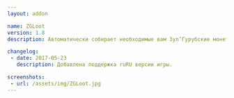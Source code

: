 ```yaml
---
layout: addon

name: ZGLoot
version: 1.8
description: Автоматически собирает необходимые вам Зул’Гурубские монеты и брелки, скарабеев и идолов с Ан’Киража, скрывает сообщения бросков (ролл), а также собирает вещи с существ (треш). 

changelog:
 - date: 2017-05-23
   description: Добавлена поддержка ruRU версии игры.

screenshots:
 - url: /assets/img/ZGLoot.jpg
---
```

